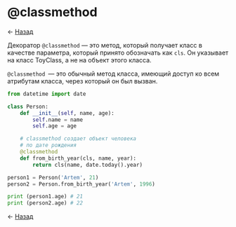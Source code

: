 # @classmethod

← [Назад][back]

Декоратор `@classmethod` — это метод, который получает класс в качестве параметра, который принято обозначать как `cls`.
Он указывает на класс ToyClass, а не на объект этого класса.

`@classmethod `— это обычный метод класса, имеющий доступ ко всем атрибутам класса, через который он был вызван.

```python
from datetime import date

class Person:
    def __init__(self, name, age):
        self.name = name
        self.age = age

    # classmethod создает объект человека
    # по дате рождения
    @classmethod
    def from_birth_year(cls, name, year):
        return cls(name, date.today().year)

person1 = Person('Artem', 21)
person2 = Person.from_birth_year('Artem', 1996)

print (person1.age) # 21
print (person2.age) # 22
```

← [Назад][back]

[back]: <.> "Назад к оглавлению"